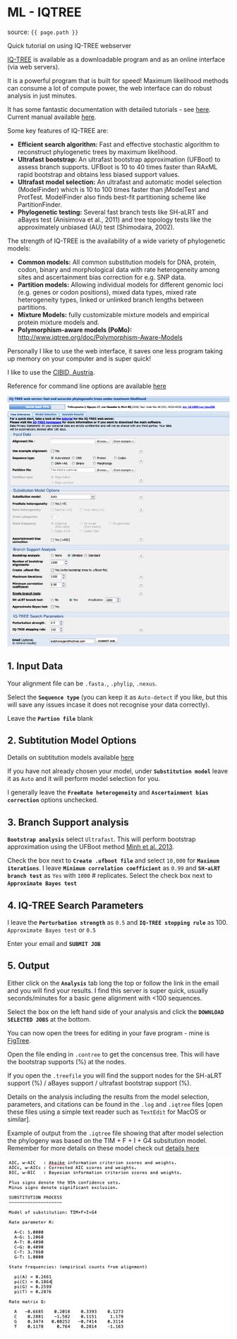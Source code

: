 # ML - IQTREE

source: `{{ page.path }}`

<span class="badge badge-info">Quick tutorial on using IQ-TREE webserver</span>

[IQ-TREE](http://www.iqtree.org/) is available as a downloadable program and as an online interface (via web servers).

It is a powerful program that is built for speed! Maximum likelihood methods can consume a lot of compute power, the web interface can do robust analysis in just minutes.

It has some fantastic documentation with detailed tutorials - see [here](http://www.iqtree.org/doc/).
Current manual available [here](http://www.iqtree.org/doc/iqtree-doc.pdf).

Some key features of IQ-TREE are:

- **Efficient search algorithm:** Fast and effective stochastic algorithm to reconstruct phylogenetic trees by maximum likelihood.
- **Ultrafast bootstrap:** An ultrafast bootstrap approximation (UFBoot) to assess branch supports. UFBoot is 10 to 40 times faster than RAxML rapid bootstrap and obtains less biased support values.
- **Ultrafast model selection:** An ultrafast and automatic model selection (ModelFinder) which is 10 to 100 times faster than jModelTest and ProtTest. ModelFinder also finds best-fit partitioning scheme like PartitionFinder.
- **Phylogenetic testing:** Several fast branch tests like SH-aLRT and aBayes test (Anisimova et al., 2011) and tree topology tests like the approximately unbiased (AU) test (Shimodaira, 2002).

The strength of IQ-TREE is the availability of a wide variety of phylogenetic models:

- **Common models:** All common substitution models for DNA, protein, codon, binary and morphological data with rate heterogeneity among sites and ascertainment bias correction for e.g. SNP data.
- **Partition models:** Allowing individual models for different genomic loci (e.g. genes or codon positions), mixed data types, mixed rate heterogeneity types, linked or unlinked branch lengths between partitions.
- **Mixture Models:** fully customizable mixture models and empirical protein mixture models and.
- **Polymorphism-aware models (PoMo):** http://www.iqtree.org/doc/Polymorphism-Aware-Models

Personally I like to use the web interface, it saves one less program taking up memory on your computer and is super quick!

I like to use the [CIBID, Austria](http://iqtree.cibiv.univie.ac.at/).

Reference for command line options are available [here](http://www.iqtree.org/doc/Command-Reference)

![IQ-TREE webserver interface](../../images/iqtree-webserver.png)

## 1. Input Data

Your alignment file can be `.fasta.`, `.phylip`, `.nexus`.

Select the **`Sequence type`** (you can keep it as `Auto-detect` if you like, but this will save any issues incase it does not recognise your data correctly).

Leave the **`Partion file`** blank

## 2. Subtitution Model Options

Details on subtitution models available [here](http://www.iqtree.org/doc/Substitution-Models)

If you have not already chosen your model, under **`Substitution model`** leave it as `Auto` and it will perform model selection for you.

I generally leave the **`FreeRate heterogeneity`** and **`Ascertainment bias correction`** options unchecked.

## 3. Branch Support analysis

**`Bootstrap analysis`** select `Ultrafast`. This will perform bootstrap approximation using the UFBoot method [Minh et al. 2013](http://dx.doi.org/10.1093/molbev/mst024).

Check the box next to **`Create .ufboot file`** and select `10,000` for **`Maximum iterations`**. I leave **`Minimum correlation coefficient`** as `0.99` and **`SH-aLRT branch test`** as `Yes` with `1000` # replicates.
Select the check box next to **`Approximate Bayes test`**


## 4. IQ-TREE Search Parameters

I leave the **`Perturbation strength`** as `0.5` and **`IQ-TREE stopping rule`** as 100. `Approximate Bayes test` or `0.5`

Enter your email and **`SUBMIT JOB`**

## 5. Output

Either click on the **`Analysis`** tab long the top or follow the link in the email and you will find your results. I find this server is super quick, usually seconds/minutes for a basic gene alignment with <100 sequences.

Select the box on the left hand side of your analysis and click the **`DOWNLOAD SELECTED JOBS`** at the bottom.

You can now open the trees for editing in your fave program - mine is [FigTree](http://tree.bio.ed.ac.uk/software/figtree/).


Open the file ending in `.contree` to get the concensus tree. This will have the bootstrap supports (%) at the nodes.

If you open the `.treefile` you will find the support nodes for the SH-aLRT support (%) / aBayes support / ultrafast bootstrap support (%).

Details on the analysis including the results from the model selection, parameters, and citations can be found in the `.log` and `.iqtree` files [open these files using a simple text reader such as `TextEdit` for MacOS or similar].

Example of output from the `.iqtree` file showing that after model selection the phylogeny was based on the TIM + F + I + G4 subsitution model. Remember for more details on these model check out [details here](http://www.iqtree.org/doc/Substitution-Models)

![IQ-TREE log](../../images/iqtree-log.png)
